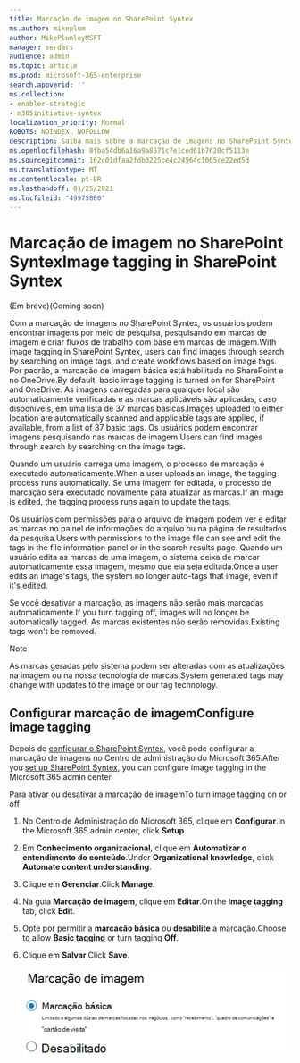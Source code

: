 ```yaml
---
title: Marcação de imagem no SharePoint Syntex
ms.author: mikeplum
author: MikePlumleyMSFT
manager: serdars
audience: admin
ms.topic: article
ms.prod: microsoft-365-enterprise
search.appverid: ''
ms.collection:
- enabler-strategic
- m365initiative-syntex
localization_priority: Normal
ROBOTS: NOINDEX, NOFOLLOW
description: Saiba mais sobre a marcação de imagens no SharePoint Syntex
ms.openlocfilehash: 0fba54db6a16a9a8571c7e1ced61b7620cf5113e
ms.sourcegitcommit: 162c01dfaa2fdb3225ce4c24964c1065ce22ed5d
ms.translationtype: MT
ms.contentlocale: pt-BR
ms.lasthandoff: 01/25/2021
ms.locfileid: "49975860"
---
```

# <a name="image-tagging-in-sharepoint-syntex"></a><span data-ttu-id="9d835-103">Marcação de imagem no SharePoint Syntex</span><span class="sxs-lookup"><span data-stu-id="9d835-103">Image tagging in SharePoint Syntex</span></span>

<span data-ttu-id="9d835-104">(Em breve)</span><span class="sxs-lookup"><span data-stu-id="9d835-104">(Coming soon)</span></span>

<span data-ttu-id="9d835-105">Com a marcação de imagens no SharePoint Syntex, os usuários podem encontrar imagens por meio de pesquisa, pesquisando em marcas de imagem e criar fluxos de trabalho com base em marcas de imagem.</span><span class="sxs-lookup"><span data-stu-id="9d835-105">With image tagging in SharePoint Syntex, users can find images through search by searching on image tags, and create workflows based on image tags.</span></span> <span data-ttu-id="9d835-106">Por padrão, a marcação de imagem básica está habilitada no SharePoint e no OneDrive.</span><span class="sxs-lookup"><span data-stu-id="9d835-106">By default, basic image tagging is turned on for SharePoint and OneDrive.</span></span> <span data-ttu-id="9d835-107">As imagens carregadas para qualquer local são automaticamente verificadas e as marcas aplicáveis são aplicadas, caso disponíveis, em uma lista de 37 marcas básicas.</span><span class="sxs-lookup"><span data-stu-id="9d835-107">Images uploaded to either location are automatically scanned and applicable tags are applied, if available, from a list of 37 basic tags.</span></span> <span data-ttu-id="9d835-108">Os usuários podem encontrar imagens pesquisando nas marcas de imagem.</span><span class="sxs-lookup"><span data-stu-id="9d835-108">Users can find images through search by searching on the image tags.</span></span>

<span data-ttu-id="9d835-109">Quando um usuário carrega uma imagem, o processo de marcação é executado automaticamente.</span><span class="sxs-lookup"><span data-stu-id="9d835-109">When a user uploads an image, the  tagging process runs automatically.</span></span> <span data-ttu-id="9d835-110">Se uma imagem for editada, o processo de marcação será executado novamente para atualizar as marcas.</span><span class="sxs-lookup"><span data-stu-id="9d835-110">If an image is edited, the tagging process runs again to update the tags.</span></span>

<span data-ttu-id="9d835-111">Os usuários com permissões para o arquivo de imagem podem ver e editar as marcas no painel de informações do arquivo ou na página de resultados da pesquisa.</span><span class="sxs-lookup"><span data-stu-id="9d835-111">Users with permissions to the image file can see and edit the tags in the file information panel or in the search results page.</span></span> <span data-ttu-id="9d835-112">Quando um usuário edita as marcas de uma imagem, o sistema deixa de marcar automaticamente essa imagem, mesmo que ela seja editada.</span><span class="sxs-lookup"><span data-stu-id="9d835-112">Once a user edits an image's tags, the system no longer auto-tags that image, even if it's edited.</span></span>

<span data-ttu-id="9d835-113">Se você desativar a marcação, as imagens não serão mais marcadas automaticamente.</span><span class="sxs-lookup"><span data-stu-id="9d835-113">If you turn tagging off, images will no longer be automatically tagged.</span></span> <span data-ttu-id="9d835-114">As marcas existentes não serão removidas.</span><span class="sxs-lookup"><span data-stu-id="9d835-114">Existing tags won't be removed.</span></span>

> [!NOTE]
> <span data-ttu-id="9d835-115">As marcas geradas pelo sistema podem ser alteradas com as atualizações na imagem ou na nossa tecnologia de marcas.</span><span class="sxs-lookup"><span data-stu-id="9d835-115">System generated tags may change with updates to the image or our tag technology.</span></span>


## <a name="configure-image-tagging"></a><span data-ttu-id="9d835-116">Configurar marcação de imagem</span><span class="sxs-lookup"><span data-stu-id="9d835-116">Configure image tagging</span></span>

<span data-ttu-id="9d835-117">Depois de [configurar o SharePoint Syntex](set-up-content-understanding.md), você pode configurar a marcação de imagens no Centro de administração do Microsoft 365.</span><span class="sxs-lookup"><span data-stu-id="9d835-117">After you [set up SharePoint Syntex](set-up-content-understanding.md), you can configure image tagging in the Microsoft 365 admin center.</span></span>  

<span data-ttu-id="9d835-118">Para ativar ou desativar a marcação de imagem</span><span class="sxs-lookup"><span data-stu-id="9d835-118">To turn image tagging on or off</span></span>

1. <span data-ttu-id="9d835-119">No Centro de Administração do Microsoft 365, clique em **Configurar**.</span><span class="sxs-lookup"><span data-stu-id="9d835-119">In the Microsoft 365 admin center, click **Setup**.</span></span>

2. <span data-ttu-id="9d835-120">Em **Conhecimento organizacional**, clique em **Automatizar o entendimento do conteúdo**.</span><span class="sxs-lookup"><span data-stu-id="9d835-120">Under **Organizational knowledge**, click **Automate content understanding**.</span></span>

3. <span data-ttu-id="9d835-121">Clique em **Gerenciar**.</span><span class="sxs-lookup"><span data-stu-id="9d835-121">Click **Manage**.</span></span>

4. <span data-ttu-id="9d835-122">Na guia **Marcação de imagem**, clique em **Editar**.</span><span class="sxs-lookup"><span data-stu-id="9d835-122">On the **Image tagging** tab, click **Edit**.</span></span>

5. <span data-ttu-id="9d835-123">Opte por permitir a **marcação básica** ou **desabilite** a marcação.</span><span class="sxs-lookup"><span data-stu-id="9d835-123">Choose to allow **Basic tagging** or turn tagging **Off**.</span></span>

6. <span data-ttu-id="9d835-124">Clique em **Salvar**.</span><span class="sxs-lookup"><span data-stu-id="9d835-124">Click **Save**.</span></span>

    ![Captura de tela do controle de marcação de imagem](../media/content-understanding/sharepoint-syntex-image-tagging-control.png)

